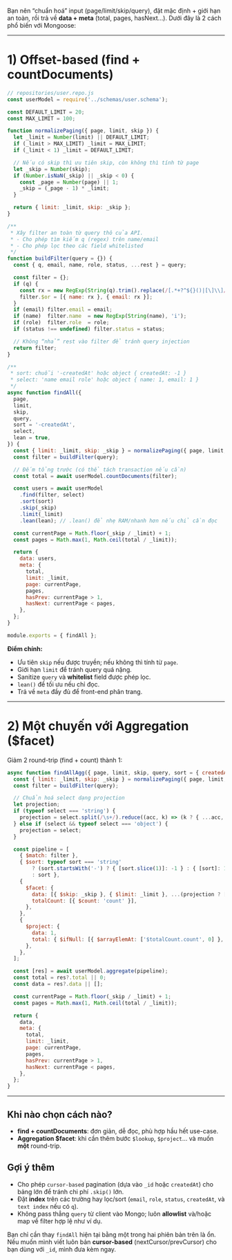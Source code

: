 Bạn nên “chuẩn hoá” input (page/limit/skip/query), đặt mặc định + giới hạn an toàn, rồi trả về **data + meta** (total, pages, hasNext…). Dưới đây là 2 cách phổ biến với Mongoose:

---

# 1) Offset-based (find + countDocuments)

```js
// repositories/user.repo.js
const userModel = require('../schemas/user.schema');

const DEFAULT_LIMIT = 20;
const MAX_LIMIT = 100;

function normalizePaging({ page, limit, skip }) {
  let _limit = Number(limit) || DEFAULT_LIMIT;
  if (_limit > MAX_LIMIT) _limit = MAX_LIMIT;
  if (_limit < 1) _limit = DEFAULT_LIMIT;

  // Nếu có skip thì ưu tiên skip, còn không thì tính từ page
  let _skip = Number(skip);
  if (Number.isNaN(_skip) || _skip < 0) {
    const _page = Number(page) || 1;
    _skip = (_page - 1) * _limit;
  }

  return { limit: _limit, skip: _skip };
}

/**
 * Xây filter an toàn từ query thô của API.
 * - Cho phép tìm kiếm q (regex) trên name/email
 * - Cho phép lọc theo các field whitelisted
 */
function buildFilter(query = {}) {
  const { q, email, name, role, status, ...rest } = query;

  const filter = {};
  if (q) {
    const rx = new RegExp(String(q).trim().replace(/[.*+?^${}()|[\]\\]/g, '\\$&'), 'i');
    filter.$or = [{ name: rx }, { email: rx }];
  }
  if (email) filter.email = email;
  if (name)  filter.name  = new RegExp(String(name), 'i');
  if (role)  filter.role  = role;
  if (status !== undefined) filter.status = status;

  // Không “nhả” rest vào filter để tránh query injection
  return filter;
}

/**
 * sort: chuỗi '-createdAt' hoặc object { createdAt: -1 }
 * select: 'name email role' hoặc object { name: 1, email: 1 }
 */
async function findAll({
  page,
  limit,
  skip,
  query,
  sort = '-createdAt',
  select,
  lean = true,
}) {
  const { limit: _limit, skip: _skip } = normalizePaging({ page, limit, skip });
  const filter = buildFilter(query);

  // Đếm tổng trước (có thể tách transaction nếu cần)
  const total = await userModel.countDocuments(filter);

  const users = await userModel
    .find(filter, select)
    .sort(sort)
    .skip(_skip)
    .limit(_limit)
    .lean(lean); // .lean() để nhẹ RAM/nhanh hơn nếu chỉ cần đọc

  const currentPage = Math.floor(_skip / _limit) + 1;
  const pages = Math.max(1, Math.ceil(total / _limit));

  return {
    data: users,
    meta: {
      total,
      limit: _limit,
      page: currentPage,
      pages,
      hasPrev: currentPage > 1,
      hasNext: currentPage < pages,
    },
  };
}

module.exports = { findAll };
```

**Điểm chính:**

* Ưu tiên `skip` nếu được truyền; nếu không thì tính từ `page`.
* Giới hạn `limit` để tránh query quá nặng.
* Sanitize `query` và **whitelist** field được phép lọc.
* `lean()` để tối ưu nếu chỉ đọc.
* Trả về `meta` đầy đủ để front-end phân trang.

---

# 2) Một chuyến với Aggregation (\$facet)

Giảm 2 round-trip (find + count) thành 1:

```js
async function findAllAgg({ page, limit, skip, query, sort = { createdAt: -1 }, select }) {
  const { limit: _limit, skip: _skip } = normalizePaging({ page, limit, skip });
  const filter = buildFilter(query);

  // Chuẩn hoá select dạng projection
  let projection;
  if (typeof select === 'string') {
    projection = select.split(/\s+/).reduce((acc, k) => (k ? { ...acc, [k]: 1 } : acc), {});
  } else if (select && typeof select === 'object') {
    projection = select;
  }

  const pipeline = [
    { $match: filter },
    { $sort: typeof sort === 'string'
        ? (sort.startsWith('-') ? { [sort.slice(1)]: -1 } : { [sort]: 1 })
        : sort },
    {
      $facet: {
        data: [{ $skip: _skip }, { $limit: _limit }, ...(projection ? [{ $project: projection }] : [])],
        totalCount: [{ $count: 'count' }],
      },
    },
    {
      $project: {
        data: 1,
        total: { $ifNull: [{ $arrayElemAt: ['$totalCount.count', 0] }, 0] },
      },
    },
  ];

  const [res] = await userModel.aggregate(pipeline);
  const total = res?.total || 0;
  const data = res?.data || [];

  const currentPage = Math.floor(_skip / _limit) + 1;
  const pages = Math.max(1, Math.ceil(total / _limit));

  return {
    data,
    meta: {
      total,
      limit: _limit,
      page: currentPage,
      pages,
      hasPrev: currentPage > 1,
      hasNext: currentPage < pages,
    },
  };
}
```

---

## Khi nào chọn cách nào?

* **find + countDocuments**: đơn giản, dễ đọc, phù hợp hầu hết use-case.
* **Aggregation \$facet**: khi cần thêm bước `$lookup`, `$project`… và muốn **một** round-trip.

## Gợi ý thêm

* Cho phép `cursor-based` pagination (dựa vào `_id` hoặc `createdAt`) cho bảng lớn để tránh chi phí `.skip()` lớn.
* Đặt **index** trên các trường hay lọc/sort (`email`, `role`, `status`, `createdAt`, và `text index` nếu có `q`).
* Không pass thẳng `query` từ client vào Mongo; luôn **allowlist** và/hoặc map về filter hợp lệ như ví dụ.

Bạn chỉ cần thay `findAll` hiện tại bằng một trong hai phiên bản trên là ổn. Nếu muốn mình viết luôn bản **cursor-based** (nextCursor/prevCursor) cho bạn dùng với `_id`, mình đưa kèm ngay.
